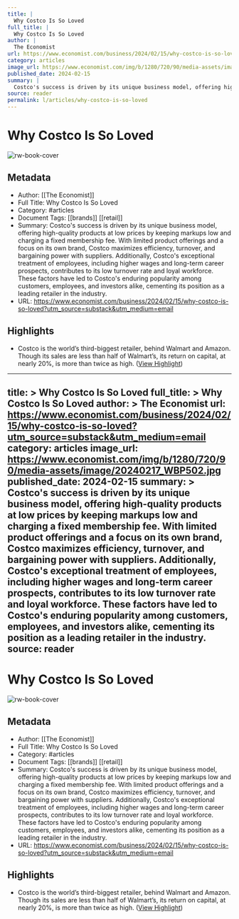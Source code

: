 ```yaml
---
title: |
  Why Costco Is So Loved
full_title: |
  Why Costco Is So Loved
author: |
  The Economist
url: https://www.economist.com/business/2024/02/15/why-costco-is-so-loved?utm_source=substack&utm_medium=email
category: articles
image_url: https://www.economist.com/img/b/1280/720/90/media-assets/image/20240217_WBP502.jpg
published_date: 2024-02-15
summary: |
  Costco's success is driven by its unique business model, offering high-quality products at low prices by keeping markups low and charging a fixed membership fee. With limited product offerings and a focus on its own brand, Costco maximizes efficiency, turnover, and bargaining power with suppliers. Additionally, Costco's exceptional treatment of employees, including higher wages and long-term career prospects, contributes to its low turnover rate and loyal workforce. These factors have led to Costco's enduring popularity among customers, employees, and investors alike, cementing its position as a leading retailer in the industry.
source: reader
permalink: l/articles/why-costco-is-so-loved
---
```

# Why Costco Is So Loved

![rw-book-cover](https://www.economist.com/img/b/1280/720/90/media-assets/image/20240217_WBP502.jpg)

## Metadata
- Author: [[The Economist]]
- Full Title: Why Costco Is So Loved
- Category: #articles
- Document Tags: [[brands]] [[retail]] 
- Summary: Costco's success is driven by its unique business model, offering high-quality products at low prices by keeping markups low and charging a fixed membership fee. With limited product offerings and a focus on its own brand, Costco maximizes efficiency, turnover, and bargaining power with suppliers. Additionally, Costco's exceptional treatment of employees, including higher wages and long-term career prospects, contributes to its low turnover rate and loyal workforce. These factors have led to Costco's enduring popularity among customers, employees, and investors alike, cementing its position as a leading retailer in the industry.
- URL: https://www.economist.com/business/2024/02/15/why-costco-is-so-loved?utm_source=substack&utm_medium=email

## Highlights
- Costco is the world’s third-biggest retailer, behind Walmart and Amazon. Though its sales are less than half of Walmart’s, its return on capital, at nearly 20%, is more than twice as high. ([View Highlight](https://read.readwise.io/read/01hqr182fz2s9r6mkvnv82rs1e))


---
title: >
  Why Costco Is So Loved
full_title: >
  Why Costco Is So Loved
author: >
  The Economist
url: https://www.economist.com/business/2024/02/15/why-costco-is-so-loved?utm_source=substack&utm_medium=email
category: articles
image_url: https://www.economist.com/img/b/1280/720/90/media-assets/image/20240217_WBP502.jpg
published_date: 2024-02-15
summary: >
  Costco's success is driven by its unique business model, offering high-quality products at low prices by keeping markups low and charging a fixed membership fee. With limited product offerings and a focus on its own brand, Costco maximizes efficiency, turnover, and bargaining power with suppliers. Additionally, Costco's exceptional treatment of employees, including higher wages and long-term career prospects, contributes to its low turnover rate and loyal workforce. These factors have led to Costco's enduring popularity among customers, employees, and investors alike, cementing its position as a leading retailer in the industry.
source: reader
---
# Why Costco Is So Loved

![rw-book-cover](https://www.economist.com/img/b/1280/720/90/media-assets/image/20240217_WBP502.jpg)

## Metadata
- Author: [[The Economist]]
- Full Title: Why Costco Is So Loved
- Category: #articles
- Document Tags: [[brands]] [[retail]] 
- Summary: Costco's success is driven by its unique business model, offering high-quality products at low prices by keeping markups low and charging a fixed membership fee. With limited product offerings and a focus on its own brand, Costco maximizes efficiency, turnover, and bargaining power with suppliers. Additionally, Costco's exceptional treatment of employees, including higher wages and long-term career prospects, contributes to its low turnover rate and loyal workforce. These factors have led to Costco's enduring popularity among customers, employees, and investors alike, cementing its position as a leading retailer in the industry.
- URL: https://www.economist.com/business/2024/02/15/why-costco-is-so-loved?utm_source=substack&utm_medium=email

## Highlights
- Costco is the world’s third-biggest retailer, behind Walmart and Amazon. Though its sales are less than half of Walmart’s, its return on capital, at nearly 20%, is more than twice as high. ([View Highlight](https://read.readwise.io/read/01hqr182fz2s9r6mkvnv82rs1e))


